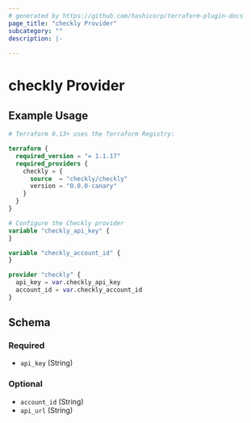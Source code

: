 ```yaml
---
# generated by https://github.com/hashicorp/terraform-plugin-docs
page_title: "checkly Provider"
subcategory: ""
description: |-
  
---
```


# checkly Provider



## Example Usage

```terraform
# Terraform 0.13+ uses the Terraform Registry:

terraform {
  required_version = "= 1.1.17"
  required_providers {
    checkly = {
      source  = "checkly/checkly"
      version = "0.0.0-canary"
    }
  }
}

# Configure the Checkly provider
variable "checkly_api_key" {
}

variable "checkly_account_id" {
}

provider "checkly" {
  api_key = var.checkly_api_key
  account_id = var.checkly_account_id
}
```

<!-- schema generated by tfplugindocs -->
## Schema

### Required

- `api_key` (String)

### Optional

- `account_id` (String)
- `api_url` (String)
